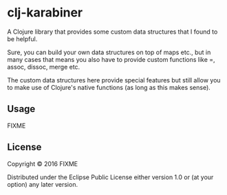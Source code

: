 # clj-karabiner

A Clojure library that provides some custom data structures that I found to be helpful.

Sure, you can build your own data structures on top of maps etc., but in many cases that
means you also have to provide custom functions like =, assoc, dissoc, merge etc.

The custom data structures here provide special features but still allow you to make use
of Clojure's native functions (as long as this makes sense).

## Usage

FIXME

## License

Copyright © 2016 FIXME

Distributed under the Eclipse Public License either version 1.0 or (at
your option) any later version.
